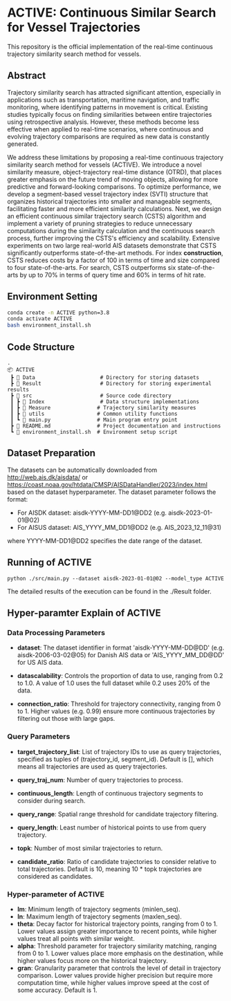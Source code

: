 # ACTIVE: Continuous Similar Search for Vessel Trajectories
This repository is the official implementation of the real-time continuous trajectory similarity search method for vessels.

## Abstract
Trajectory similarity search has attracted significant attention, especially in applications such as transportation, maritime navigation, and traffic monitoring, where identifying patterns in movement is critical. Existing studies typically focus on finding similarities between entire trajectories using retrospective analysis. However, these methods become less effective when applied to real-time scenarios, where continuous and evolving trajectory comparisons are required as new data is constantly generated. 


We address these limitations by proposing a real-time continuous trajectory similarity search method for vessels (ACTIVE).
We introduce a novel similarity measure, object-trajectory real-time distance (OTRD), that places greater emphasis on the future trend of moving objects, allowing for more predictive and forward-looking comparisons. 
To optimize performance, we develop a segment-based vessel trajectory index (SVTI) structure that organizes historical trajectories into smaller and manageable segments, facilitating faster and more efficient similarity calculations. 
Next, we design an efficient continuous similar trajectory search (CSTS) algorithm and implement a variety of pruning strategies to reduce unnecessary computations during the similarity calculation and the continuous search process, further improving the CSTS's efficiency and scalability. 
Extensive experiments on two large real-world AIS datasets demonstrate that CSTS significantly outperforms state-of-the-art methods. For index **construction**, CSTS reduces costs by a factor of 100 in terms of time and size compared to four state-of-the-arts. For search, CSTS outperforms six state-of-the-arts by up to 70% in terms of query time and 60% in terms of hit rate.

## Environment Setting
```bash
conda create -n ACTIVE python=3.8
conda activate ACTIVE
bash environment_install.sh
```
## Code Structure

```
.
📦 ACTIVE
 ┣ 📂 Data                     # Directory for storing datasets
 ┣ 📂 Result                   # Directory for storing experimental results
 ┣ 📂 src                      # Source code directory
 ┃ ┣ 📂 Index                  # Data structure implementations
 ┃ ┣ 📂 Measure               # Trajectory similarity measures
 ┃ ┣ 📂 utils                 # Common utility functions
 ┃ ┗ 📜 main.py               # Main program entry point
 ┣ 📜 README.md               # Project documentation and instructions
 ┗ 📜 environment_install.sh  # Environment setup script
```

## Dataset Preparation
The datasets can be automatically downloaded from http://web.ais.dk/aisdata/ or https://coast.noaa.gov/htdata/CMSP/AISDataHandler/2023/index.html based on the dataset hyperparameter. The dataset parameter follows the format:

- For AISDK dataset: aisdk-YYYY-MM-DD1@DD2 (e.g. aisdk-2023-01-01@02)
- For AISUS dataset: AIS_YYYY_MM_DD1@DD2 (e.g. AIS_2023_12_11@31)

where YYYY-MM-DD1@DD2 specifies the date range of the dataset.

## Running of ACTIVE
```
python ./src/main.py --dataset aisdk-2023-01-01@02 --model_type ACTIVE
```
The detailed results of the execution can be found in the ./Result folder.

## Hyper-paramter Explain of ACTIVE

### Data Processing Parameters
- **dataset**: The dataset identifier in format 'aisdk-YYYY-MM-DD@DD' (e.g. aisdk-2006-03-02@05) for Danish AIS data or 'AIS_YYYY_MM_DD@DD' for US AIS data.

- **datascalability**: Controls the proportion of data to use, ranging from 0.2 to 1.0. A value of 1.0 uses the full dataset while 0.2 uses 20% of the data.

- **connection_ratio**: Threshold for trajectory connectivity, ranging from 0 to 1. Higher values (e.g. 0.99) ensure more continuous trajectories by filtering out those with large gaps.

### Query Parameters
- **target_trajectory_list**: List of trajectory IDs to use as query trajectories, specified as tuples of (trajectory_id, segment_id). Default is [], which means all trajectories are used as query trajectories.

- **query_traj_num**: Number of query trajectories to process. 

- **continuous_length**: Length of continuous trajectory segments to consider during search. 

- **query_range**: Spatial range threshold for candidate trajectory filtering.   

- **query_length**: Least number of historical points to use from query trajectory. 

- **topk**: Number of most similar trajectories to return. 

- **candidate_ratio**: Ratio of candidate trajectories to consider relative to total trajectories. Default is 10, meaning 10 * topk trajectories are considered as candidates.

### Hyper-parameter of ACTIVE
- **lm**: Minimum length of trajectory segments (minlen_seq).
- **ln**: Maximum length of trajectory segments (maxlen_seq).
- **theta**: Decay factor for historical trajectory points, ranging from 0 to 1. Lower values assign greater importance to recent points, while higher values treat all points with similar weight.
- **alpha**: Threshold parameter for trajectory similarity matching, ranging from 0 to 1. Lower values place more emphasis on the destination, while higher values focus more on the historical trajectory.
- **gran**: Granularity parameter that controls the level of detail in trajectory comparison. Lower values provide higher precision but require more computation time, while higher values improve speed at the cost of some accuracy. Default is 1.





